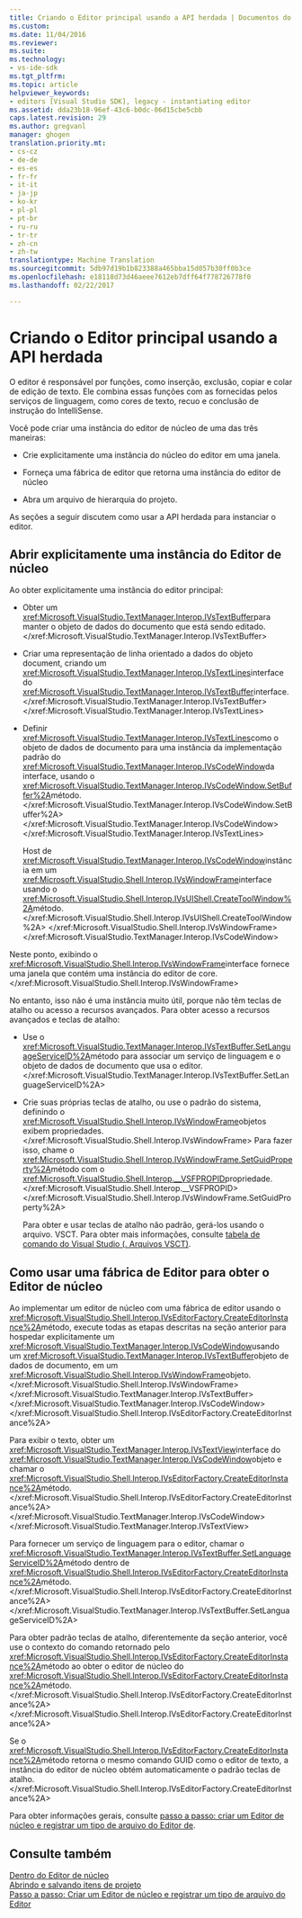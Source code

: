 ```yaml
---
title: Criando o Editor principal usando a API herdada | Documentos do Microsoft
ms.custom: 
ms.date: 11/04/2016
ms.reviewer: 
ms.suite: 
ms.technology:
- vs-ide-sdk
ms.tgt_pltfrm: 
ms.topic: article
helpviewer_keywords:
- editors [Visual Studio SDK], legacy - instantiating editor
ms.assetid: dda23b18-96ef-43c6-b0dc-06d15cbe5cbb
caps.latest.revision: 29
ms.author: gregvanl
manager: ghogen
translation.priority.mt:
- cs-cz
- de-de
- es-es
- fr-fr
- it-it
- ja-jp
- ko-kr
- pl-pl
- pt-br
- ru-ru
- tr-tr
- zh-cn
- zh-tw
translationtype: Machine Translation
ms.sourcegitcommit: 5db97d19b1b823388a465bba15d057b30ff0b3ce
ms.openlocfilehash: e18118d73d46aeee7612eb7dff64f778726778f0
ms.lasthandoff: 02/22/2017

---
```

# <a name="instantiating-the-core-editor-by-using-the-legacy-api"></a>Criando o Editor principal usando a API herdada
O editor é responsável por funções, como inserção, exclusão, copiar e colar de edição de texto. Ele combina essas funções com as fornecidas pelos serviços de linguagem, como cores de texto, recuo e conclusão de instrução do IntelliSense.  
  
 Você pode criar uma instância do editor de núcleo de uma das três maneiras:  
  
-   Crie explicitamente uma instância do núcleo do editor em uma janela.  
  
-   Forneça uma fábrica de editor que retorna uma instância do editor de núcleo  
  
-   Abra um arquivo de hierarquia do projeto.  
  
 As seções a seguir discutem como usar a API herdada para instanciar o editor.  
  
## <a name="explicitly-opening-a-core-editor-instance"></a>Abrir explicitamente uma instância do Editor de núcleo  
 Ao obter explicitamente uma instância do editor principal:  
  
-   Obter um <xref:Microsoft.VisualStudio.TextManager.Interop.IVsTextBuffer>para manter o objeto de dados do documento que está sendo editado.</xref:Microsoft.VisualStudio.TextManager.Interop.IVsTextBuffer>  
  
-   Criar uma representação de linha orientado a dados do objeto document, criando um <xref:Microsoft.VisualStudio.TextManager.Interop.IVsTextLines>interface do <xref:Microsoft.VisualStudio.TextManager.Interop.IVsTextBuffer>interface.</xref:Microsoft.VisualStudio.TextManager.Interop.IVsTextBuffer> </xref:Microsoft.VisualStudio.TextManager.Interop.IVsTextLines>  
  
-   Definir <xref:Microsoft.VisualStudio.TextManager.Interop.IVsTextLines>como o objeto de dados de documento para uma instância da implementação padrão do <xref:Microsoft.VisualStudio.TextManager.Interop.IVsCodeWindow>da interface, usando o <xref:Microsoft.VisualStudio.TextManager.Interop.IVsCodeWindow.SetBuffer%2A>método.</xref:Microsoft.VisualStudio.TextManager.Interop.IVsCodeWindow.SetBuffer%2A> </xref:Microsoft.VisualStudio.TextManager.Interop.IVsCodeWindow> </xref:Microsoft.VisualStudio.TextManager.Interop.IVsTextLines>  
  
     Host de <xref:Microsoft.VisualStudio.TextManager.Interop.IVsCodeWindow>instância em um <xref:Microsoft.VisualStudio.Shell.Interop.IVsWindowFrame>interface usando o <xref:Microsoft.VisualStudio.Shell.Interop.IVsUIShell.CreateToolWindow%2A>método.</xref:Microsoft.VisualStudio.Shell.Interop.IVsUIShell.CreateToolWindow%2A> </xref:Microsoft.VisualStudio.Shell.Interop.IVsWindowFrame> </xref:Microsoft.VisualStudio.TextManager.Interop.IVsCodeWindow>  
  
 Neste ponto, exibindo o <xref:Microsoft.VisualStudio.Shell.Interop.IVsWindowFrame>interface fornece uma janela que contém uma instância do editor de core.</xref:Microsoft.VisualStudio.Shell.Interop.IVsWindowFrame>  
  
 No entanto, isso não é uma instância muito útil, porque não têm teclas de atalho ou acesso a recursos avançados. Para obter acesso a recursos avançados e teclas de atalho:  
  
-   Use o <xref:Microsoft.VisualStudio.TextManager.Interop.IVsTextBuffer.SetLanguageServiceID%2A>método para associar um serviço de linguagem e o objeto de dados de documento que usa o editor.</xref:Microsoft.VisualStudio.TextManager.Interop.IVsTextBuffer.SetLanguageServiceID%2A>  
  
-   Crie suas próprias teclas de atalho, ou use o padrão do sistema, definindo o <xref:Microsoft.VisualStudio.Shell.Interop.IVsWindowFrame>objetos exibem propriedades.</xref:Microsoft.VisualStudio.Shell.Interop.IVsWindowFrame> Para fazer isso, chame o <xref:Microsoft.VisualStudio.Shell.Interop.IVsWindowFrame.SetGuidProperty%2A>método com o <xref:Microsoft.VisualStudio.Shell.Interop.__VSFPROPID>propriedade.</xref:Microsoft.VisualStudio.Shell.Interop.__VSFPROPID> </xref:Microsoft.VisualStudio.Shell.Interop.IVsWindowFrame.SetGuidProperty%2A>  
  
     Para obter e usar teclas de atalho não padrão, gerá-los usando o arquivo. VSCT. Para obter mais informações, consulte [tabela de comando do Visual Studio (. Arquivos VSCT)](../extensibility/internals/visual-studio-command-table-dot-vsct-files.md).  
  
## <a name="how-to-use-an-editor-factory-to-obtain-the-core-editor"></a>Como usar uma fábrica de Editor para obter o Editor de núcleo  
 Ao implementar um editor de núcleo com uma fábrica de editor usando o <xref:Microsoft.VisualStudio.Shell.Interop.IVsEditorFactory.CreateEditorInstance%2A>método, execute todas as etapas descritas na seção anterior para hospedar explicitamente um <xref:Microsoft.VisualStudio.TextManager.Interop.IVsCodeWindow>usando um <xref:Microsoft.VisualStudio.TextManager.Interop.IVsTextBuffer>objeto de dados de documento, em um <xref:Microsoft.VisualStudio.Shell.Interop.IVsWindowFrame>objeto.</xref:Microsoft.VisualStudio.Shell.Interop.IVsWindowFrame> </xref:Microsoft.VisualStudio.TextManager.Interop.IVsTextBuffer> </xref:Microsoft.VisualStudio.TextManager.Interop.IVsCodeWindow> </xref:Microsoft.VisualStudio.Shell.Interop.IVsEditorFactory.CreateEditorInstance%2A>  
  
 Para exibir o texto, obter um <xref:Microsoft.VisualStudio.TextManager.Interop.IVsTextView>interface do <xref:Microsoft.VisualStudio.TextManager.Interop.IVsCodeWindow>objeto e chamar o <xref:Microsoft.VisualStudio.Shell.Interop.IVsEditorFactory.CreateEditorInstance%2A>método.</xref:Microsoft.VisualStudio.Shell.Interop.IVsEditorFactory.CreateEditorInstance%2A> </xref:Microsoft.VisualStudio.TextManager.Interop.IVsCodeWindow> </xref:Microsoft.VisualStudio.TextManager.Interop.IVsTextView>  
  
 Para fornecer um serviço de linguagem para o editor, chamar o <xref:Microsoft.VisualStudio.TextManager.Interop.IVsTextBuffer.SetLanguageServiceID%2A>método dentro de <xref:Microsoft.VisualStudio.Shell.Interop.IVsEditorFactory.CreateEditorInstance%2A>método.</xref:Microsoft.VisualStudio.Shell.Interop.IVsEditorFactory.CreateEditorInstance%2A> </xref:Microsoft.VisualStudio.TextManager.Interop.IVsTextBuffer.SetLanguageServiceID%2A>  
  
 Para obter padrão teclas de atalho, diferentemente da seção anterior, você use o contexto do comando retornado pelo <xref:Microsoft.VisualStudio.Shell.Interop.IVsEditorFactory.CreateEditorInstance%2A>método ao obter o editor de núcleo do <xref:Microsoft.VisualStudio.Shell.Interop.IVsEditorFactory.CreateEditorInstance%2A>método.</xref:Microsoft.VisualStudio.Shell.Interop.IVsEditorFactory.CreateEditorInstance%2A> </xref:Microsoft.VisualStudio.Shell.Interop.IVsEditorFactory.CreateEditorInstance%2A>  
  
 Se o <xref:Microsoft.VisualStudio.Shell.Interop.IVsEditorFactory.CreateEditorInstance%2A>método retorna o mesmo comando GUID como o editor de texto, a instância do editor de núcleo obtém automaticamente o padrão teclas de atalho.</xref:Microsoft.VisualStudio.Shell.Interop.IVsEditorFactory.CreateEditorInstance%2A>  
  
 Para obter informações gerais, consulte [passo a passo: criar um Editor de núcleo e registrar um tipo de arquivo do Editor de](../extensibility/walkthrough-creating-a-core-editor-and-registering-an-editor-file-type.md).  
  
## <a name="see-also"></a>Consulte também  
 [Dentro do Editor de núcleo](../extensibility/inside-the-core-editor.md)   
 [Abrindo e salvando itens de projeto](../extensibility/internals/opening-and-saving-project-items.md)   
 [Passo a passo: Criar um Editor de núcleo e registrar um tipo de arquivo do Editor](../extensibility/walkthrough-creating-a-core-editor-and-registering-an-editor-file-type.md)
